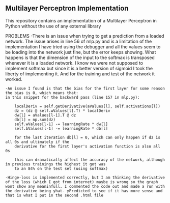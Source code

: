 ## Multilayer Perceptron Implementation
This repository contains an implementation of a Multilayer Perceptron in Python without the use of any external library

PROBLEMS
    -There is an issue when trying to get a prediction from a loaded network.
    The issue arises in line 56 of mlp.py and is a limitation of the implementation
    I have tried using the debugger and all the values seem to be loading into the network just fine,
    but the error keeps showing. What happens is that the dimension of the input to the softmax is transposed
    whenever it is a loaded network. I know we were not supposed to implement softmax but since it is
    a better version of sigmoid I took the liberty of implementing it. And for the training and test of the
    network it worked.

    -An issue I found is that the bias for the first layer for some reason the bias is 0, which means that:
    in this snippet for the backward pass (line 157 in mlp.py):

        localDeriv = self.getDerivative(aValues[l], self.activations[l])
        dz = (dz @ self.wValues[l].T) * localDeriv
        dw[l] = aValues[l-1].T @ dz
        db[l] = np.sum(dz)
        self.wValues[l-1] -= learningRate * dw[l]
        self.bValues[l-1] -= learningRate * db[l]

        for the last iteration db[l] = 0, which can only happen if dz is all 0s and ultimately if the
        derivative for the first layer's activation function is also all 0s

        this can dramatically affect the accuracy of the network, although in previous trainings the highest it got was
        to an 84% on the test set (using softmax)
    
    -Hinge-loss is implemented correctly, but I am thinking the derivative of the loss (which I got from internet) maybe is wrong so the graph wont show any meaninfull. I commented the code out and made a run with the derivative being yhat- yPredicted to see if it has more sense and that is what I put in the second .html file
